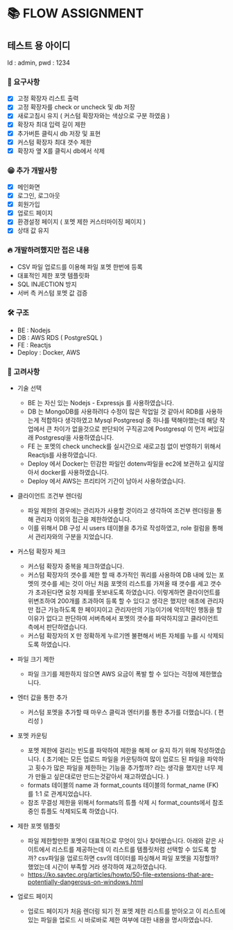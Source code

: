 # 📚 FLOW ASSIGNMENT

## 테스트 용 아이디
Id : admin, pwd : 1234

### 📃 요구사항
- [X] 고정 확장자 리스트 출력
- [X] 고정 확장자를 check or uncheck 및 db 저장
- [X] 새로고침시 유지 ( 커스텀 확장자와는 색상으로 구분 하였음 )
- [X] 확장자 최대 입력 길이 제한
- [X] 추가버튼 클릭시 db 저장 및 표현
- [X] 커스텀 확장자 최대 갯수 제한
- [X] 확장자 옆 X를 클릭시 db에서 삭제

### 😁 추가 개발사항
- [X] 메인화면
- [X] 로그인, 로그아웃
- [X] 회원가입
- [X] 업로드 페이지
- [X] 환경설정 페이지 ( 포멧 제한 커스터마이징 페이지 )
- [X] 상태 값 유지

### 🔥 개발하려했지만 접은 내용
- CSV 파일 업로드를 이용해 파일 포멧 한번에 등록
- 대표적인 제한 포맷 템플릿화
- SQL INJECTION 방지
- 서버 측 커스텀 포멧 값 검증

### 🛠 구조
- BE : Nodejs 
- DB : AWS RDS ( PostgreSQL )
- FE : Reactjs
- Deploy : Docker, AWS

### 🤔 고려사항

+ 기술 선택
  * BE 는 자신 있는 Nodejs - Expressjs 를 사용하였습니다.
  * DB 는 MongoDB를 사용하려다 수정이 많은 작업일 것 같아서 RDB를 사용하는게 적합하다 생각하였고 Mysql Postgresql 중 하나를 택해야했는데 해당 작업에서 큰 차이가 없을것으로 판단되어 구직공고에 Postgresql 이 먼저 써있길래 Postgresql을 사용하였습니다.
  * FE 는 포멧의 check uncheck를 실시간으로 새로고침 없이 반영하기 위해서 Reactjs를 사용하였습니다.
  * Deploy 에서 Docker는 민감한 파일인 dotenv파일을 ec2에 보관하고 싶지않아서 docker를 사용하였습니다.
  * Deploy 에서 AWS는 프리티어 기간이 남아서 사용하였습니다.

+ 클라이언트 조건부 렌더링
  * 파일 제한의 경우에는 관리자가 사용할 것이라고 생각하여 조건부 렌더링을 통해 관리자 이외의 접근을 제한하였습니다.
  * 이를 위해서 DB 구성 시 users 테이블을 추가로 작성하였고, role 컬럼을 통해서 관리자와의 구분을 지었습니다.

+ 커스텀 확장자 체크
  * 커스텀 확장자 중복을 체크하였습니다.
  * 커스텀 확장자의 갯수를 제한 할 때 추가적인 쿼리를 사용하여 DB 내에 있는 포멧의 갯수를 세는 것이 아닌 처음 포멧의 리스트를 가져올 때 갯수를 세고 갯수가 초과된다면 요청 자체를 못보내도록 하였습니다. 이렇게하면 클라이언트를 위변조하여 200개를 초과하여 등록 할 수 있다고 생각은 했지만 애초에 관리자만 접근 가능하도록 한 페이지이고 관리자만의 기능이기에 악의적인 행동을 할 이유가 없다고 판단하여 서버측에서 포멧의 갯수를 파악하지않고 클라이언트 측에서 판단하였습니다.
  * 커스텀 확장자의 X 만 정확하게 누르기엔 불편해서 버튼 자체를 누를 시 삭제되도록 하였습니다.

+ 파일 크기 제한
  * 파일 크기를 제한하지 않으면 AWS 요금이 폭발 할 수 있다는 걱정에 제한했습니다.

+ 엔터 값을 통한 추가
  * 커스텀 포멧을 추가할 때 마우스 클릭과 엔터키를 통한 추가를 더했습니다. ( 편리성 )

+ 포멧 카운팅
  * 포멧 제한에 걸리는 빈도를 파악하여 제한을 해제 or 유지 하기 위해 작성하였습니다.
    ( 초기에는 모든 업로드 파일을 카운팅하여 많이 업로드 된 파일을 파악하고 횟수가 많은 파일을 제한하는 기능을 추가할까? 라는 생각을 했지만 너무 제가 만들고 싶은대로만 만드는것같아서 재고하였습니다. )
  * formats 테이블의 name 과 format_counts 테이블의 format_name (FK) 를 1:1 로 관계지었습니다.
  * 참조 무결성 제한을 위해서 formats의 튜플 삭제 시 format_counts에서 참조중인 튜플도 삭제되도록 하였습니다.

+ 제한 포멧 템플릿
  * 파일 제한할만한 포멧이 대표적으로 무엇이 있나 찾아봤습니다. 아래와 같은 사이트에서 리스트를 제공하는데 이 리스트를 템플릿처럼 선택할 수 있도록 할 까? csv파일을 업로드하면 csv의 데이터를 파싱해서 파일 포멧을 지정할까? 했었는데 시간이 부족할 거라 생각하여 재고하였습니다.
  * https://ko.savtec.org/articles/howto/50-file-extensions-that-are-potentially-dangerous-on-windows.html

+ 업로드 페이지
  * 업로드 페이지가 처음 렌더링 되기 전 포멧 제한 리스트를 받아오고 이 리스트에 있는 파일을 업로드 시 바로바로 제한 여부에 대한 내용을 명시하였습니다.
